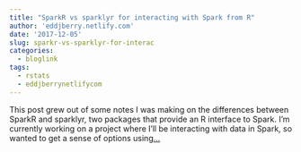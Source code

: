 ```yaml
---
title: "SparkR vs sparklyr for interacting with Spark from R"
author: 'eddjberry.netlify.com'
date: '2017-12-05'
slug: sparkr-vs-sparklyr-for-interac
categories:
  - bloglink
tags:
  - rstats
  - eddjberrynetlifycom
---
```


This post grew out of some notes I was making on the differences between SparkR and sparklyr, two packages that provide an R interface to Spark. I’m currently working on a project where I’ll be interacting with data in Spark, so wanted to get a sense of options using[... <i class="fas fa-external-link-alt"></i>](https://eddjberry.netlify.com/post/2017-12-05-sparkr-vs-sparklyr/)

